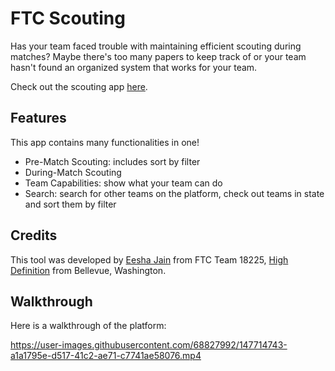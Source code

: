 # FTC Scouting
Has your team faced trouble with maintaining efficient scouting during matches? Maybe there's too many papers to keep track of or your team hasn't found an organized system that works for your team. 

Check out the scouting app [here](https://ftc18225-scouting-app.herokuapp.com/).

## Features

This app contains many functionalities in one!

* Pre-Match Scouting: includes sort by filter
* During-Match Scouting
* Team Capabilities: show what your team can do
* Search: search for other teams on the platform, check out teams in state and sort them by filter

## Credits

This tool was developed by [Eesha Jain](https://github.com/Eesha-Jain/) from FTC Team 18225, [High Definition](https://ftc18225.everstem.org/) from Bellevue, Washington.

## Walkthrough

Here is a walkthrough of the platform:

https://user-images.githubusercontent.com/68827992/147714743-a1a1795e-d517-41c2-ae71-c7741ae58076.mp4